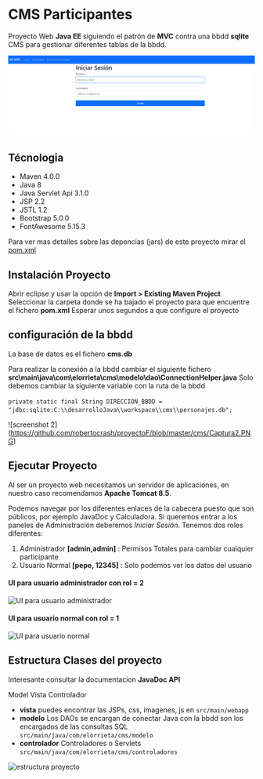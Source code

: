 # CMS Participantes

Proyecto Web **Java EE** siguiendo el patrón de **MVC** contra una bbdd **sqlite**
CMS para gestionar diferentes tablas de la bbdd. 


![screenshot 1]( https://github.com/robertocrash/proyectoF/blob/master/cms/Captura1.PNG)


## Técnologia

- Maven 4.0.0
- Java 8
- Java Servlet Api 3.1.0
- JSP 2.2
- JSTL 1.2
- Bootstrap 5.0.0
- FontAwesome 5.15.3


Para ver mas detalles sobre las depencias (jars) de este proyecto mirar el [pom.xml](https://github.com/elorrieta-errekamari-institutua/cms_participantes/blob/master/pom.xml)

## Instalación Proyecto

Abrir eclipse y usar la opción de **Import > Existing Maven Project**
Seleccionar la carpeta donde se ha bajado el proyecto para que encuentre el fichero **pom.xml**
Esperar unos segundos a que configure el proyecto


## configuración de la bbdd

La base de datos es el fichero **cms.db**

Para realizar la conexión a la bbdd cambiar el siguiente fichero **src\main\java\com\elorrieta\cms\modelo\dao\ConnectionHelper.java**
Solo debemos cambiar la siguiente variable con la ruta de la bbdd 

`
private static final String DIRECCION_BBDD = "jdbc:sqlite:C:\\desarrolloJava\\workspace\\cms\\personajes.db";
`

![screenshot 2] (https://github.com/robertocrash/proyectoF/blob/master/cms/Captura2.PNG)


## Ejecutar Proyecto

Al ser un proyecto web necesitamos un servidor de aplicaciones, en nuestro caso recomendamos **Apache Tomcat 8.5**.

Podemos navegar por los diferentes enlaces de la cabecera puesto que son públicos, por ejemplo JavaDoc y Calculadora.
Si queremos entrar a los paneles de Administración deberemos *Iniciar Sesión*.
Tenemos dos roles diferentes:

1. Administrador   **[admin,admin]** : Permisos Totales para cambiar cualquier participante
2. Usuario Normal  **[pepe, 12345]** : Solo podemos ver los datos del usuario

#### UI para usuario administrador con rol = 2
![UI para usuario administrador]( screenshot3.jpg?raw=true)

#### UI para usuario normal con rol = 1
![UI para usuario normal]( screenshot4.jpg?raw=true)

## Estructura Clases del proyecto

Interesante consultar la documentacion **JavaDoc API**

Model Vista Controlador

- **vista** puedes encontrar las JSPs, css, imagenes, js en `src/main/webapp`
- **modelo** Los DAOs se encargan de conectar Java con la bbdd son los encargados de las consultas SQL `src/main/java/com/elorrieta/cms/modelo`
- **controlador** Controladores o Servlets `src/main/java/com/elorrieta/cms/controladores`

![estructura proyecto]( screenshot5.jpg?raw=true)